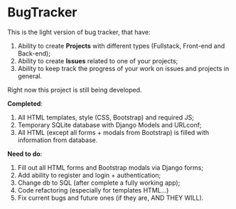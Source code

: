 # BugTracker
This is the light version of bug tracker, that have:
  1) Ability to create <b>Projects</b> with different types (Fullstack, Front-end and Back-end);
  2) Ability to create <b>Issues</b> related to one of your projects;
  3) Ability to keep track the progress of your work on issues and projects in general.

Right now this project is still being developed.

<b>Completed</b>:
  1) All HTML templates, style (CSS, Bootstrap) and required JS;
  2) Temporary SQLite database with Django Models and URLconf;
  3) All HTML (except all forms + modals from Bootstrap) is filled with information from database.

<b>Need to do</b>:
  1) Fill out all HTML forms and Bootstrap modals via Django forms;
  2) Add ability to register and login + authentication;
  3) Change db to SQL (after complete a fully working app);
  4) Code refactoring (especially for templates HTML...)
  5) Fix current bugs and future ones (if they are, AND THEY WILL).
     
